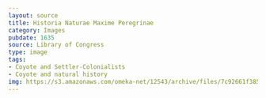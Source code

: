 ```yaml
---
layout: source
title: Historia Naturae Maxime Peregrinae
category: Images
pubdate: 1635
source: Library of Congress
type: image
tags:
- Coyote and Settler-Colonialists
- Coyote and natural history
img: https://s3.amazonaws.com/omeka-net/12543/archive/files/7c92661f385039587462769e259fcc67.jpg?AWSAccessKeyId=AKIAI3ATG3OSQLO5HGKA&Expires=1439520275&Signature=NkdUUNIlSv1G5GufCJs4SaBOrtg%3D
---
```

